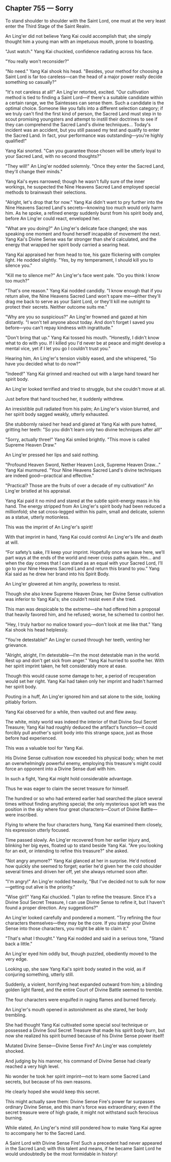 ## Chapter 755 — Sorry

To stand shoulder to shoulder with the Saint Lord, one must at the very least enter the Third Stage of the Saint Realm.

An Ling'er did not believe Yang Kai could accomplish that; she simply thought him a young man with an impetuous mouth, prone to boasting.

"Just watch." Yang Kai chuckled, confidence radiating across his face.

"You really won't reconsider?"

"No need." Yang Kai shook his head. "Besides, your method for choosing a Saint Lord is far too careless—can the head of a major power really decide something so casually?"

"It's not careless at all!" An Ling'er retorted, excited. "Our cultivation method is tied to finding a Saint Lord—if there's a suitable candidate within a certain range, we the Saintesses can sense them. Such a candidate is the optimal choice. Someone like you falls into a different selection category; if we truly can't find the first kind of person, the Sacred Land must step in to scout promising youngsters and attempt to instill their doctrines to see if they can comprehend the Sacred Land's divine techniques… Today's incident was an accident, but you still passed my test and qualify to enter the Sacred Land. In fact, your performance was outstanding—you're highly qualified!"

Yang Kai snorted. "Can you guarantee those chosen will be utterly loyal to your Sacred Land, with no second thoughts?"

"They will!" An Ling'er nodded solemnly. "Once they enter the Sacred Land, they'll change their minds."

Yang Kai's eyes narrowed; though he wasn't fully sure of the inner workings, he suspected the Nine Heavens Sacred Land employed special methods to brainwash their selections.

"Alright, let's drop that for now." Yang Kai didn't want to pry further into the Nine Heavens Sacred Land's secrets—knowing too much would only harm him. As he spoke, a refined energy suddenly burst from his spirit body and, before An Ling'er could react, enveloped her.

"What are you doing?" An Ling'er's delicate face changed; she was speaking one moment and found herself incapable of movement the next. Yang Kai's Divine Sense was far stronger than she'd calculated, and the energy that wrapped her spirit body carried a searing heat.

Yang Kai appraised her from head to toe, his gaze flickering with complex light. He nodded slightly. "Yes, by my temperament, I should kill you to silence you."

"Kill me to silence me?" An Ling'er's face went pale. "Do you think I know too much?"

"That's one reason." Yang Kai nodded candidly. "I know enough that if you return alive, the Nine Heavens Sacred Land won't spare me—either they'll drag me back to serve as your Saint Lord, or they'll kill me outright to protect their secrets. Neither outcome suits me."

"Why are you so suspicious?" An Ling'er frowned and gazed at him distantly. "I won't tell anyone about today. And don't forget I saved you before—you can't repay kindness with ingratitude."

"Don't bring that up." Yang Kai tossed his mouth. "Honestly, I didn't know what to do with you. If I killed you I'd never be at peace and might develop a mental vice, yet if I let you go I couldn't trust you."

Hearing him, An Ling'er's tension visibly eased, and she whispered, "So have you decided what to do now?"

"Indeed!" Yang Kai grinned and reached out with a large hand toward her spirit body.

An Ling'er looked terrified and tried to struggle, but she couldn't move at all.

Just before that hand touched her, it suddenly withdrew.

An irresistible pull radiated from his palm; An Ling'er's vision blurred, and her spirit body sagged weakly, utterly exhausted.

She stubbornly raised her head and glared at Yang Kai with pure hatred, gritting her teeth: "So you didn't learn only two divine techniques after all!"

"Sorry, actually three!" Yang Kai smiled brightly. "This move is called Supreme Heaven Draw."

An Ling'er pressed her lips and said nothing.

"Profound Heaven Sword, Nether Heaven Lock, Supreme Heaven Draw…" Yang Kai murmured. "Your Nine Heavens Sacred Land's divine techniques are indeed good—practical and effective."

"Practical? Those are the fruits of over a decade of my cultivation!" An Ling'er bristled at his appraisal.

Yang Kai paid it no mind and stared at the subtle spirit-energy mass in his hand. The energy stripped from An Ling'er's spirit body had been reduced a millionfold; she sat cross-legged within his palm, small and delicate, solemn as a statue, utterly motionless.

This was the imprint of An Ling'er's spirit!

With that imprint in hand, Yang Kai could control An Ling'er's life and death at will.

“For safety’s sake, I’ll keep your imprint. Hopefully once we leave here, we’ll part ways at the ends of the world and never cross paths again. Hm… and when the day comes that I can stand as an equal with your Sacred Lord, I’ll go to your Nine Heavens Sacred Land and return this brand to you.” Yang Kai said as he drew her brand into his Spirit Body.

An Ling'er glowered at him angrily, powerless to resist.

Though she also knew Supreme Heaven Draw, her Divine Sense cultivation was inferior to Yang Kai's; she couldn't resist even if she tried.

This man was despicable to the extreme—she had offered him a proposal that heavily favored him, and he refused; worse, he schemed to control her.

"Hey, I truly harbor no malice toward you—don't look at me like that." Yang Kai shook his head helplessly.

"You're detestable!" An Ling'er cursed through her teeth, venting her grievance.

"Alright, alright, I'm detestable—I'm the most detestable man in the world. Rest up and don't get sick from anger." Yang Kai hurried to soothe her. With her spirit imprint taken, he felt considerably more at ease.

Though this would cause some damage to her, a period of recuperation would set her right. Yang Kai had taken only her imprint and hadn't harmed her spirit body.

Pouting in a huff, An Ling'er ignored him and sat alone to the side, looking pitiably forlorn.

Yang Kai observed for a while, then vaulted out and flew away.

The white, misty world was indeed the interior of that Divine Soul Secret Treasure; Yang Kai had roughly deduced the artifact's function—it could forcibly pull another's spirit body into this strange space, just as those before had experienced.

This was a valuable tool for Yang Kai.

His Divine Sense cultivation now exceeded his physical body; when he met an overwhelmingly powerful enemy, employing this treasure's might could force an opponent into a Divine Sense duel with him.

In such a fight, Yang Kai might hold considerable advantage.

Thus he was eager to claim the secret treasure for himself.

The hundred or so who had entered earlier had searched the place several times without finding anything special; the only mysterious spot left was the position in the sky where four great characters—Court of Divine Battle—were inscribed.

Flying to where the four characters hung, Yang Kai examined them closely, his expression utterly focused.

Time passed slowly. An Ling'er recovered from her earlier injury and, blinking her big eyes, floated up to stand beside Yang Kai. "Are you looking for an exit, or intending to refine this treasure?" she asked.

"Not angry anymore?" Yang Kai glanced at her in surprise. He'd noticed how quickly she seemed to forget; earlier he'd given her the cold shoulder several times and driven her off, yet she always returned soon after.

"I'm angry!" An Ling'er nodded heavily, "But I've decided not to sulk for now—getting out alive is the priority."

"Wise girl!" Yang Kai chuckled. "I plan to refine the treasure. Since it's a Divine Soul Secret Treasure, I can use Divine Sense to refine it, but I haven't found a proper direction. Any suggestions?"

An Ling'er looked carefully and pondered a moment. "Try refining the four characters themselves—they may be the core. If you stamp your Divine Sense into those characters, you might be able to claim it."

"That's what I thought." Yang Kai nodded and said in a serious tone, "Stand back a little."

An Ling'er eyed him oddly but, though puzzled, obediently moved to the very edge.

Looking up, she saw Yang Kai's spirit body seated in the void, as if conjuring something, utterly still.

Suddenly, a violent, horrifying heat expanded outward from him; a blinding golden light flared, and the entire Court of Divine Battle seemed to tremble.

The four characters were engulfed in raging flames and burned fiercely.

An Ling'er's mouth opened in astonishment as she stared, her body trembling.

She had thought Yang Kai cultivated some special soul technique or possessed a Divine Soul Secret Treasure that made his spirit body burn, but now she realized his spirit burned because of his Divine Sense power itself!

Mutated Divine Sense—Divine Sense Fire? An Ling'er was completely shocked.

And judging by his manner, his command of Divine Sense had clearly reached a very high level.

No wonder he took her spirit imprint—not to learn some Sacred Land secrets, but because of his own reasons.

He clearly hoped she would keep this secret.

This might actually save them: Divine Sense Fire's power far surpasses ordinary Divine Sense, and this man's force was extraordinary; even if the secret treasure were of high grade, it might not withstand such ferocious burning.

While elated, An Ling'er's mind still pondered how to make Yang Kai agree to accompany her to the Sacred Land.

A Saint Lord with Divine Sense Fire! Such a precedent had never appeared in the Sacred Land; with this talent and means, if he became Saint Lord he would undoubtedly be the most formidable in history!